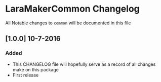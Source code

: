 # LaraMakerCommon Changelog
All Notable changes to `common` will be documented in this file

## [1.0.0]  10-7-2016
### Added
- This CHANGELOG file will hopefully serve as a record of all changes make on this package
- First release
